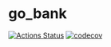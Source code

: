 # go_bank

[![Actions Status](https://github.com/<github_username>/<repo>/workflows/build/badge.svg)](https://github.com/<github_username>/<repo>/actions)
[![codecov](https://codecov.io/gh/<github_username>/<repo>/branch/master/graph/badge.svg)](https://codecov.io/gh/<github_username>/<repo>)
